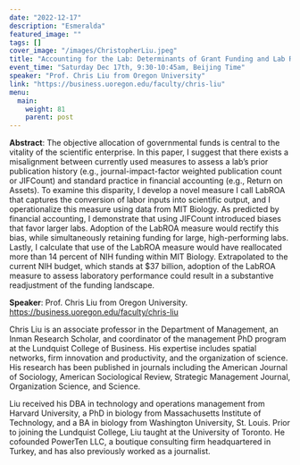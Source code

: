 ```yaml
---
date: "2022-12-17"
description: "Esmeralda"
featured_image: ""
tags: []
cover_image: "/images/ChristopherLiu.jpeg"
title: "Accounting for the Lab: Determinants of Grant Funding and Lab Return on Assets (LabROA)"
event_time: "Saturday Dec 17th, 9:30-10:45am, Beijing Time"
speaker: "Prof. Chris Liu from Oregon University"
link: "https://business.uoregon.edu/faculty/chris-liu"
menu:
  main:
    weight: 81
    parent: post
---
```


**Abstract**: The objective allocation of governmental funds is central to the vitality of the scientific enterprise. In this paper, I suggest that there exists a misalignment between currently used measures to assess a lab’s prior publication history (e.g., journal-impact-factor weighted publication count or JIFCount) and standard practice in financial accounting (e.g., Return on Assets). To examine this disparity, I develop a novel measure I call LabROA that captures the conversion of labor inputs into scientific output, and I operationalize this measure using data from MIT Biology. As predicted by financial accounting, I demonstrate that using JIFCount introduced biases that favor larger labs. Adoption of the LabROA measure would rectify this bias, while simultaneously retaining funding for large, high-performing labs. Lastly, I calculate that use of the LabROA measure would have reallocated more than 14 percent of NIH funding within MIT Biology. Extrapolated to the current NIH budget, which stands at $37 billion, adoption of the LabROA measure to assess laboratory performance could result in a substantive readjustment of the funding landscape.

**Speaker**: Prof. Chris Liu from Oregon University. https://business.uoregon.edu/faculty/chris-liu

Chris Liu is an associate professor in the Department of Management, an Inman Research Scholar, and coordinator of the management PhD program at the Lundquist College of Business. His expertise includes spatial networks, firm innovation and productivity, and the organization of science. His research has been published in journals including the American Journal of Sociology, American Sociological Review, Strategic Management Journal, Organization Science, and Science.

Liu received his DBA in technology and operations management from Harvard University, a PhD in biology from Massachusetts Institute of Technology, and a BA in biology from Washington University, St. Louis. Prior to joining the Lundquist College, Liu taught at the University of Toronto. He cofounded PowerTen LLC, a boutique consulting firm headquartered in Turkey, and has also previously worked as a journalist.

